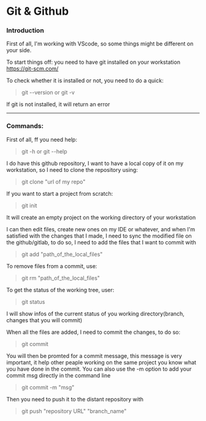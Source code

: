 # Git & Github

### Introduction
First of all, I'm working with VScode, so some things might be different on your side. 

To start things off:
you need to have git installed on your workstation
https://git-scm.com/

To check whether it is installed or not, you need to do a quick:
> git --version or git -v 

If git is not installed, it will return an error

---
### Commands:

First of all, ff you need help:
> git -h or git --help

I do have this github repository, I want to have a local copy of it on my workstation, so I need to clone the repository using:
> git clone "url of my repo"

If you want to start a project from scratch:
>git init 

It will create an empty project on the working directory of your workstation

I can then edit files, create new ones on my IDE or whatever, and when I'm satisfied with the changes that I made, I need to sync the modified file on the github/gitlab, to do so, I need to add the files that I want to commit with
> git add "path_of_the_local_files"

To remove files from a commit, use:
>git rm "path_of_the_local_files"

To get the status of the working tree, user:
> git status
> 
I will show infos of the current status of you working directory(branch, changes that you will commit)

When all the files are added, I need to commit the changes, to do so:
>git commit 

You will then be promted for a commit message, this message is very important, it help other peaple working on the same project  you know what you have done in the commit.
You can also use the -m option to add your commit msg directly in the command line 
> git commit -m "msg"

Then you need to push it to the distant repository with 
> git push "repository URL" "branch_name"

